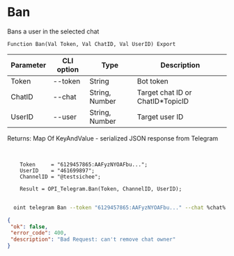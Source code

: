 ﻿---
sidebar_position: 1
---

# Ban
 Bans a user in the selected chat



`Function Ban(Val Token, Val ChatID, Val UserID) Export`

  | Parameter | CLI option | Type | Description |
  |-|-|-|-|
  | Token | --token | String | Bot token |
  | ChatID | --chat | String, Number | Target chat ID or ChatID*TopicID |
  | UserID | --user | String, Number | Target user ID |

  
  Returns:  Map Of KeyAndValue - serialized JSON response from Telegram

<br/>




```bsl title="Code example"
    Token     = "6129457865:AAFyzNYOAFbu...";
    UserID    = "461699897";
    ChannelID = "@testsichee";

    Result = OPI_Telegram.Ban(Token, ChannelID, UserID);
```



```sh title="CLI command example"
    
  oint telegram Ban --token "6129457865:AAFyzNYOAFbu..." --chat %chat% --user "461699897"

```

```json title="Result"
{
 "ok": false,
 "error_code": 400,
 "description": "Bad Request: can't remove chat owner"
}
```
